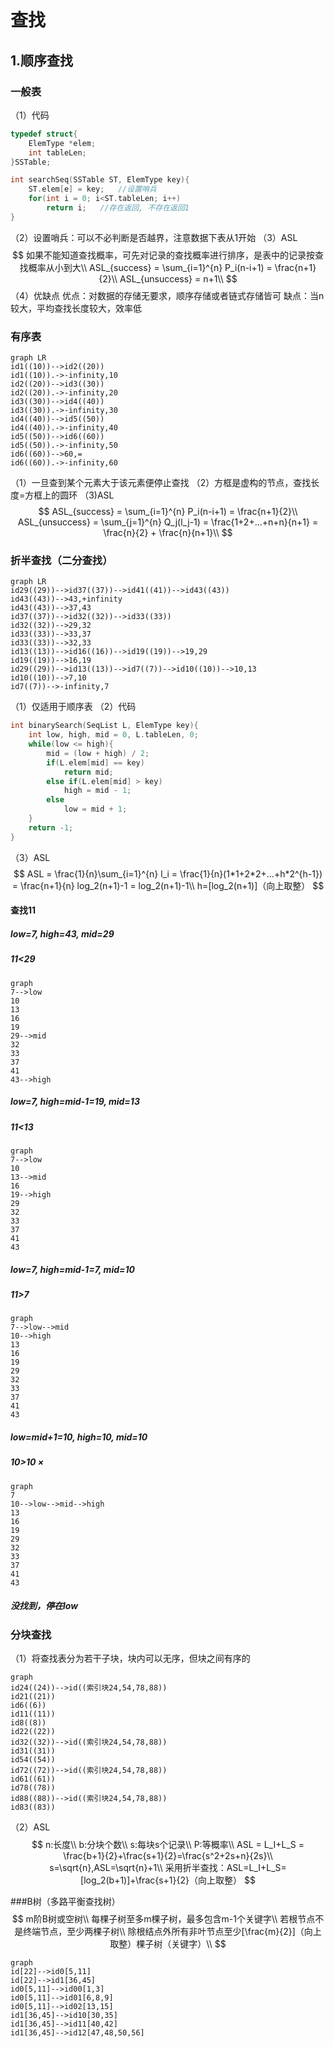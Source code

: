 # 查找
## 1.顺序查找
### 一般表
（1）代码
```c++
typedef struct{
    ElemType *elem;
    int tableLen;
}SSTable;

int searchSeq(SSTable ST, ElemType key){
    ST.elem[e] = key;   //设置哨兵
    for(int i = 0; i<ST.tableLen; i++)
        return i;   //存在返回, 不存在返回1
}
```
（2）设置哨兵：可以不必判断是否越界，注意数据下表从1开始
（3）ASL
$$
如果不能知道查找概率，可先对记录的查找概率进行排序，是表中的记录按查找概率从小到大\\
ASL_{success} = \sum_{i=1}^{n} P_i(n-i+1) = \frac{n+1}{2}\\
ASL_{unsuccess} = n+1\\
$$
（4）优缺点
优点：对数据的存储无要求，顺序存储或者链式存储皆可
缺点：当n较大，平均查找长度较大，效率低
<!--more-->
### 有序表

```mermaid
graph LR
id1((10))-->id2((20))
id1((10)).->-infinity,10
id2((20))-->id3((30))
id2((20)).->-infinity,20
id3((30))-->id4((40))
id3((30)).->-infinity,30
id4((40))-->id5((50))
id4((40)).->-infinity,40
id5((50))-->id6((60))
id5((50)).->-infinity,50
id6((60))-->60,=
id6((60)).->-infinity,60
```
（1）一旦查到某个元素大于该元素便停止查找
（2）方框是虚构的节点，查找长度=方框上的圆环
（3)ASL
$$
ASL_{success} = \sum_{i=1}^{n} P_i(n-i+1) = \frac{n+1}{2}\\
ASL_{unsuccess} = \sum_{j=1}^{n} Q_j(l_j-1) =  \frac{1+2+...+n+n}{n+1} = \frac{n}{2} +  \frac{n}{n+1}\\
$$

### 折半查找（二分查找）
```mermaid
graph LR
id29((29))-->id37((37))-->id41((41))-->id43((43))
id43((43))-->43,+infinity
id43((43))-->37,43
id37((37))-->id32((32))-->id33((33))
id32((32))-->29,32
id33((33))-->33,37
id33((33))-->32,33
id13((13))-->id16((16))-->id19((19))-->19,29
id19((19))-->16,19
id29((29))-->id13((13))-->id7((7))-->id10((10))-->10,13
id10((10))-->7,10
id7((7))-->-infinity,7
```
（1）仅适用于顺序表
（2）代码
```c++
int binarySearch(SeqList L, ElemType key){
    int low, high, mid = 0, L.tableLen, 0;
    while(low <= high){
        mid = (low + high) / 2;
        if(L.elem[mid] == key)
            return mid;
        else if(L.elem[mid] > key)
            high = mid - 1;
        else
            low = mid + 1;
    }
    return -1;
}
```
（3）ASL
$$
ASL = \frac{1}{n}\sum_{i=1}^{n} l_i = \frac{1}{n}(1*1+2*2+...+h*2^{h-1}) = \frac{n+1}{n} log_2(n+1)-1 = log_2(n+1)-1\\
h=[log_2(n+1)]（向上取整）
$$
#### 查找11
##### low=7, high=43, mid=29
##### 11<29
```mermaid
graph 
7-->low
10
13
16
19
29-->mid
32
33
37
41
43-->high

```
##### low=7, high=mid-1=19, mid=13
##### 11<13
```mermaid
graph 
7-->low
10
13-->mid
16
19-->high
29
32
33
37
41
43

```

##### low=7, high=mid-1=7, mid=10
##### 11>7
```mermaid
graph 
7-->low-->mid
10-->high
13
16
19
29
32
33
37
41
43

```
##### low=mid+1=10, high=10, mid=10
##### 10>10 ×
```mermaid
graph 
7
10-->low-->mid-->high
13
16
19
29
32
33
37
41
43

```
##### 没找到，停在low
### 分块查找
（1）将查找表分为若干子块，块内可以无序，但块之间有序的

```mermaid
graph 
id24((24))-->id((索引块24,54,78,88))
id21((21))
id6((6))
id11((11))
id8((8))
id22((22))
id32((32))-->id((索引块24,54,78,88))
id31((31))
id54((54))
id72((72))-->id((索引块24,54,78,88))
id61((61))
id78((78))
id88((88))-->id((索引块24,54,78,88))
id83((83))

```
（2）ASL
$$
n:长度\\
b:分块个数\\
s:每块s个记录\\
P:等概率\\
ASL = L_I+L_S = \frac{b+1}{2}+\frac{s+1}{2}=\frac{s^2+2s+n}{2s}\\
s=\sqrt{n},ASL=\sqrt{n}+1\\
采用折半查找：ASL=L_I+L_S=[log_2(b+1)]+\frac{s+1}{2}（向上取整）
$$

###B树（多路平衡查找树）
$$
m阶B树或空树\\
每棵子树至多m棵子树，最多包含m-1个关键字\\
若根节点不是终端节点，至少两棵子树\\
除根结点外所有非叶节点至少[\frac{m}{2}]（向上取整）棵子树（关键字）\\
$$

```mermaid
graph 
id[22]-->id0[5,11]
id[22]-->id1[36,45]
id0[5,11]-->id00[1,3]
id0[5,11]-->id01[6,8,9]
id0[5,11]-->id02[13,15]
id1[36,45]-->id10[30,35]
id1[36,45]-->id11[40,42]
id1[36,45]-->id12[47,48,50,56]
```